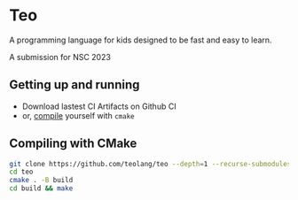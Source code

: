 # Teo
A programming language for kids designed to be fast and easy to learn.

A submission for NSC 2023

## Getting up and running
- Download lastest CI Artifacts on Github CI
- or, [compile](#compiling-with-cmake) yourself with ```cmake```

## Compiling with CMake
```bash
git clone https://github.com/teolang/teo --depth=1 --recurse-submodules
cd teo
cmake . -B build
cd build && make
```
